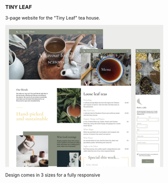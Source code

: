 ### TINY LEAF

3-page website for the "Tiny Leaf" tea house.

![Project preview screens](./preview_3%20screens.png)

Design comes in 3 sizes for a fully responsive
